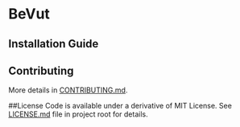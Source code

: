 # BeVut 

## Installation Guide

## Contributing
More details in [CONTRIBUTING.md](./CONTRIBUTING.md).

##License
Code is available under a derivative of MIT License. See [LICENSE.md](./LICENSE.md) file in project root for details.
